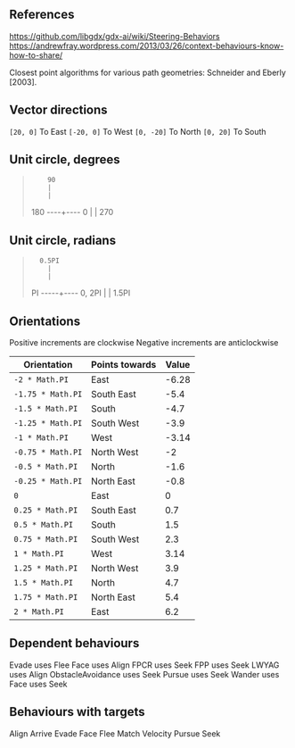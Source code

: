 ## References

https://github.com/libgdx/gdx-ai/wiki/Steering-Behaviors
https://andrewfray.wordpress.com/2013/03/26/context-behaviours-know-how-to-share/

Closest point algorithms for various path geometries:
Schneider and Eberly [2003].

## Vector directions

`[20, 0]` To East
`[-20, 0]` To West
`[0, -20]` To North
`[0, 20]` To South

## Unit circle, degrees

>         90
>         |
>         |
> 180 ----+---- 0
>         |
>         |
>        270
>
>

## Unit circle, radians

>       0.5PI
>         |
>         |
> PI -----+---- 0, 2PI
>         |
>         |
>       1.5PI

## Orientations

Positive increments are clockwise
Negative increments are anticlockwise

| Orientation       | Points towards | Value |
| ----------------- | -------------- | ----- |
| `-2 * Math.PI`    | East           | -6.28 |
| `-1.75 * Math.PI` | South East     | -5.4  |
| `-1.5 * Math.PI`  | South          | -4.7  |
| `-1.25 * Math.PI` | South West     | -3.9  |
| `-1 * Math.PI`    | West           | -3.14 |
| `-0.75 * Math.PI` | North West     | -2    |
| `-0.5 * Math.PI`  | North          | -1.6  |
| `-0.25 * Math.PI` | North East     | -0.8  |
| `0`               | East           | 0     |
| `0.25 * Math.PI`  | South East     | 0.7   |
| `0.5 * Math.PI`   | South          | 1.5   |
| `0.75 * Math.PI`  | South West     | 2.3   |
| `1 * Math.PI`     | West           | 3.14  |
| `1.25 * Math.PI`  | North West     | 3.9   |
| `1.5 * Math.PI`   | North          | 4.7   |
| `1.75 * Math.PI`  | North East     | 5.4   |
| `2 * Math.PI`     | East           | 6.2   |

## Dependent behaviours

Evade uses Flee
Face uses Align
FPCR uses Seek
FPP uses Seek
LWYAG uses Align
ObstacleAvoidance uses Seek
Pursue uses Seek
Wander uses Face uses Seek

## Behaviours with targets

Align
Arrive
Evade
Face
Flee
Match Velocity
Pursue
Seek
